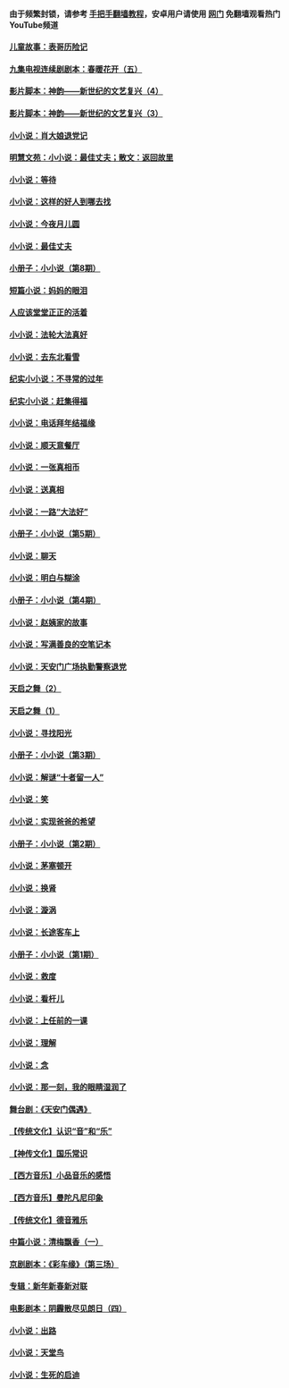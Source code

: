 #### 由于频繁封锁，请参考 [手把手翻墙教程](https://github.com/gfw-breaker/guides/wiki/)，安卓用户请使用 [网门](https://github.com/gfw-breaker/nogfw/blob/master/dl.md?t=05301000) 免翻墙观看热门YouTube频道 

#### [儿童故事：表哥历险记](../pages/328/383535.md?t=05301000) 

#### [九集电视连续剧剧本：春暖花开（五）](../pages/328/275919.md?t=05301000) 

#### [影片脚本：神韵——新世纪的文艺复兴（4）](../pages/328/266089.md?t=05301000) 

#### [影片脚本：神韵——新世纪的文艺复兴（3）](../pages/328/266087.md?t=05301000) 

#### [小小说：肖大娘退党记](../pages/328/239807.md?t=05301000) 

#### [明慧文苑：小小说：最佳丈夫；散文：返回故里](../pages/328/3439.md?t=05301000) 

#### [小小说：等待](../pages/328/223927.md?t=05301000) 

#### [小小说：这样的好人到哪去找](../pages/328/209396.md?t=05301000) 

#### [小小说：今夜月儿圆](../pages/328/193588.md?t=05301000) 

#### [小小说：最佳丈夫](../pages/328/190938.md?t=05301000) 

#### [小册子：小小说（第8期）](../pages/328/188202.md?t=05301000) 

#### [短篇小说：妈妈的眼泪](../pages/328/187712.md?t=05301000) 

#### [人应该堂堂正正的活着](../pages/328/182430.md?t=05301000) 

#### [小小说：法轮大法真好](../pages/328/174669.md?t=05301000) 

#### [小小说：去东北看雪](../pages/328/173882.md?t=05301000) 

#### [纪实小小说：不寻常的过年](../pages/328/173187.md?t=05301000) 

#### [纪实小小说：赶集得福](../pages/328/172652.md?t=05301000) 

#### [小小说：电话拜年结福缘](../pages/328/172533.md?t=05301000) 

#### [小小说：顺天意餐厅](../pages/328/170182.md?t=05301000) 

#### [小小说：一张真相币](../pages/328/169410.md?t=05301000) 

#### [小小说：送真相](../pages/328/166713.md?t=05301000) 

#### [小小说：一路“大法好”](../pages/328/162016.md?t=05301000) 

#### [小册子：小小说（第5期）](../pages/328/161131.md?t=05301000) 

#### [小小说：聊天](../pages/328/159640.md?t=05301000) 

#### [小小说：明白与糊涂](../pages/328/158101.md?t=05301000) 

#### [小册子：小小说（第4期）](../pages/328/158006.md?t=05301000) 

#### [小小说：赵姨家的故事](../pages/328/157843.md?t=05301000) 

#### [小小说：写满善良的空笔记本](../pages/328/157382.md?t=05301000) 

#### [小小说：天安门广场执勤警察退党](../pages/328/156982.md?t=05301000) 

#### [天启之舞（2）](../pages/328/153440.md?t=05301000) 

#### [天启之舞（1）](../pages/328/153439.md?t=05301000) 

#### [小小说：寻找阳光](../pages/328/153065.md?t=05301000) 

#### [小册子：小小说（第3期）](../pages/328/151715.md?t=05301000) 

#### [小小说：解谜“十者留一人”](../pages/328/148967.md?t=05301000) 

#### [小小说：笑](../pages/328/148905.md?t=05301000) 

#### [小小说：实现爸爸的希望](../pages/328/148096.md?t=05301000) 

#### [小册子：小小说（第2期）](../pages/328/147214.md?t=05301000) 

#### [小小说：茅塞顿开](../pages/328/147030.md?t=05301000) 

#### [小小说：换肾](../pages/328/146770.md?t=05301000) 

#### [小小说：漩涡](../pages/328/146683.md?t=05301000) 

#### [小小说：长途客车上](../pages/328/145076.md?t=05301000) 

#### [小册子：小小说（第1期）](../pages/328/143963.md?t=05301000) 

#### [小小说：救度](../pages/328/143927.md?t=05301000) 

#### [小小说：看杆儿](../pages/328/142137.md?t=05301000) 

#### [小小说：上任前的一课](../pages/328/140808.md?t=05301000) 

#### [小小说：理解](../pages/328/140476.md?t=05301000) 

#### [小小说：念](../pages/328/139513.md?t=05301000) 

#### [小小说：那一刻，我的眼睛湿润了](../pages/328/138476.md?t=05301000) 

#### [舞台剧：《天安门偶遇》](../pages/328/117155.md?t=05301000) 

#### [【传统文化】认识“音”和“乐”](../pages/328/108667.md?t=05301000) 

#### [【神传文化】国乐常识](../pages/328/104225.md?t=05301000) 

#### [【西方音乐】小品音乐的感悟](../pages/328/102924.md?t=05301000) 

#### [【西方音乐】曼陀凡尼印象](../pages/328/102922.md?t=05301000) 

#### [【传统文化】德音雅乐](../pages/328/102923.md?t=05301000) 

#### [中篇小说：清梅飘香（一）](../pages/328/101058.md?t=05301000) 

#### [京剧剧本：《彩车缘》（第三场）](../pages/328/96434.md?t=05301000) 

#### [专辑：新年新春新对联](../pages/328/94991.md?t=05301000) 

#### [电影剧本：阴霾散尽见朗日（四）](../pages/328/87081.md?t=05301000) 

#### [小小说：出路](../pages/328/84848.md?t=05301000) 

#### [小小说：天堂鸟](../pages/328/83084.md?t=05301000) 

#### [小小说：生死的启迪](../pages/328/70977.md?t=05301000) 

